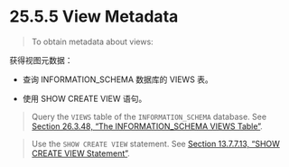 # 25.5.5 View Metadata

> To obtain metadata about views:

获得视图元数据：

- 查询 INFORMATION_SCHEMA 数据库的 VIEWS 表。

- 使用 SHOW CREATE VIEW 语句。

> Query the `VIEWS` table of the `INFORMATION_SCHEMA` database. See [Section 26.3.48, “The INFORMATION_SCHEMA VIEWS Table”](https://dev.mysql.com/doc/refman/8.0/en/information-schema-views-table.html).

> Use the `SHOW CREATE VIEW` statement. See [Section 13.7.7.13, “SHOW CREATE VIEW Statement”](https://dev.mysql.com/doc/refman/8.0/en/show-create-view.html).